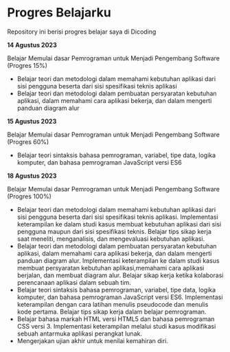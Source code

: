 # Progres Belajarku

Repository ini berisi progres belajar saya di Dicoding

**14 Agustus 2023**


Belajar Memulai dasar Pemrograman untuk Menjadi Pengembang Software (Progres 15%)
* Belajar teori dan metodologi dalam memahami kebutuhan aplikasi dari sisi pengguna beserta dari sisi spesifikasi teknis aplikasi
* Belajar teori dan metodologi dalam pembuatan persyaratan kebutuhan aplikasi, dalam memahami cara aplikasi bekerja, dan dalam mengerti panduan diagram alur

**15 Agustus 2023**


Belajar Memulai dasar Pemrograman untuk Menjadi Pengembang Software (Progres 60%)
* Belajar teori sintaksis bahasa pemrograman, variabel, tipe data, logika komputer, dan bahasa pemrograman JavaScript versi ES6

**18 Agustus 2023**


Belajar Memulai dasar Pemrograman untuk Menjadi Pengembang Software (Progres 100%)
* Belajar teori dan metodologi dalam memahami kebutuhan aplikasi dari sisi pengguna beserta dari sisi spesifikasi teknis
aplikasi. Implementasi keterampilan ke dalam studi kasus membuat kebutuhan aplikasi dari sisi pengguna maupun dari sisi spesifikasi teknis. Belajar tips sikap kerja saat meneliti, menganalisis, dan mengevaluasi kebutuhan aplikasi.
* Belajar teori dan metodologi dalam pembuatan persyaratan kebutuhan aplikasi, dalam memahami cara aplikasi bekerja, dan dalam mengerti panduan diagram alur. Implementasi keterampilan ke dalam studi kasus membuat persyaratan kebutuhan aplikasi,memahami cara aplikasi berjalan, dan membuat diagram alur. Belajar sikap kerja ketika kolaborasi perencanaan aplikasi dalam sebuah tim.
* Belajar teori sintaksis bahasa pemrograman, variabel, tipe data, logika komputer, dan bahasa pemrograman JavaScript versi ES6. Implementasi keterampilan dengan cara latihan menulis pseudocode dan menulis kode pertama. Belajar tips sikap kerja dalam belajar pemrograman. 
*  Belajar bahasa markah HTML versi HTML5 dan bahasa pemrograman CSS versi 3. Implementasi keterampilan melalui studi kasus  modifikasi sebuah antarmuka aplikasi perangkat lunak.
* Mengerjakan ujian akhir untuk menilai kemahiran diri.
